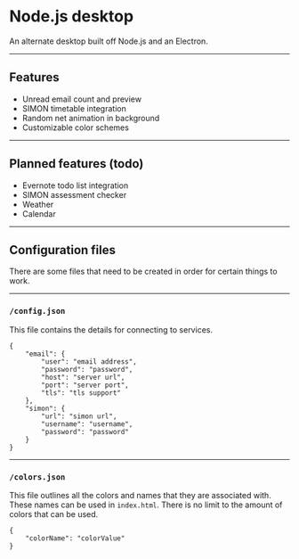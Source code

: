 # Node.js desktop

An alternate desktop built off Node.js and an Electron.

---

## Features

 - Unread email count and preview
 - SIMON timetable integration
 - Random net animation in background
 - Customizable color schemes

---

## Planned features (todo)
 - Evernote todo list integration
 - SIMON assessment checker
 - Weather
 - Calendar

---

## Configuration files

There are some files that need to be created in order for certain things to work.

---

### `/config.json`

This file contains the details for connecting to services.

```
{
    "email": {
        "user": "email address",
        "password": "password",
        "host": "server url",
        "port": "server port",
        "tls": "tls support"
    },
    "simon": {
        "url": "simon url",
        "username": "username",
        "password": "password"
    }
}

```

---

### `/colors.json`

This file outlines all the colors and names that they are associated with. These names can be used in `index.html`. There is no limit to the amount of colors that can be used.

```
{
    "colorName": "colorValue"
}
```
